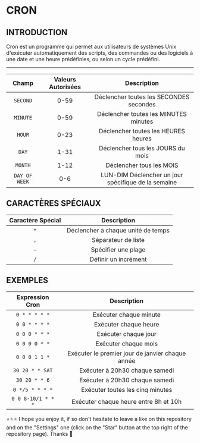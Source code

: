 # CRON
## INTRODUCTION
Cron est un programme qui permet aux utilisateurs de systèmes Unix d'exécuter automatiquement des scripts, des commandes ou des logiciels à une date et une heure prédéfinies, ou selon un cycle prédéfini.
***

| Champ | Valeurs Autorisées | Description |
| :---: | :---: | :---: |
| `SECOND` | 0-59 | Déclencher toutes les SECONDES secondes |
| `MINUTE` | 0-59 | Déclencher toutes les MINUTES minutes |
| `HOUR` | 0-23 | Déclencher toutes les HEURES heures |
| `DAY` | 1-31 | Déclencher tous les JOURS du mois |
| `MONTH` | 1-12 | Déclencher tous les MOIS |
| `DAY OF WEEK` | 0-6 | LUN-DIM Déclencher un jour spécifique de la semaine |
## CARACTÈRES SPÉCIAUX
| Caractère Spécial | Description |
| :---: | :---: |
| `*` | Déclencher à chaque unité de temps |
| `,` | Séparateur de liste |
| `–` | Spécifier une plage |
| `/` | Définir un incrément |
## EXEMPLES
| Expression Cron | Description |
| :---: | :---: |
| `0 * * * * *` | Exécuter chaque minute |
| `0 0 * * * *` | Exécuter chaque heure |
| `0 0 0 * * *` | Exécuter chaque jour |
| `0 0 0 0 * *` | Exécuter chaque mois |
| `0 0 0 1 1 *` | Exécuter le premier jour de janvier chaque année |
| `30 20 * * SAT` | Exécuter à 20h30 chaque samedi |
| `30 20 * * 6` | Exécuter à 20h30 chaque samedi |
| `0 */5 * * * *` | Exécuter toutes les cinq minutes |
| `0 0 8-10/1 * * *` | Exécuter chaque heure entre 8h et 10h |

⭐⭐⭐ I hope you enjoy it, if so don't hesitate to leave a like on this repository and on the "Settings" one (click on the "Star" button at the top right of the repository page). Thanks 🤗
